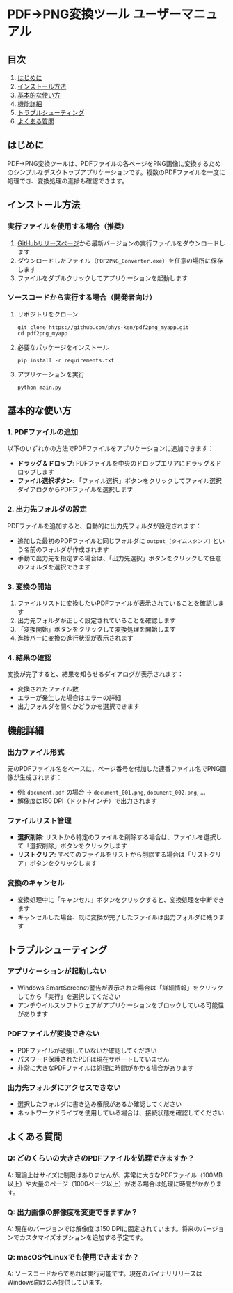 # PDF→PNG変換ツール ユーザーマニュアル

## 目次
1. [はじめに](#はじめに)
2. [インストール方法](#インストール方法)
3. [基本的な使い方](#基本的な使い方)
4. [機能詳細](#機能詳細)
5. [トラブルシューティング](#トラブルシューティング)
6. [よくある質問](#よくある質問)

## はじめに
PDF→PNG変換ツールは、PDFファイルの各ページをPNG画像に変換するためのシンプルなデスクトップアプリケーションです。複数のPDFファイルを一度に処理でき、変換処理の進捗も確認できます。

## インストール方法

### 実行ファイルを使用する場合（推奨）
1. [GitHubリリースページ](https://github.com/phys-ken/pdf2png_myapp/releases)から最新バージョンの実行ファイルをダウンロードします
2. ダウンロードしたファイル（`PDF2PNG_Converter.exe`）を任意の場所に保存します
3. ファイルをダブルクリックしてアプリケーションを起動します

### ソースコードから実行する場合（開発者向け）
1. リポジトリをクローン
   ```
   git clone https://github.com/phys-ken/pdf2png_myapp.git
   cd pdf2png_myapp
   ```

2. 必要なパッケージをインストール
   ```
   pip install -r requirements.txt
   ```

3. アプリケーションを実行
   ```
   python main.py
   ```

## 基本的な使い方

### 1. PDFファイルの追加
以下のいずれかの方法でPDFファイルをアプリケーションに追加できます：
- **ドラッグ＆ドロップ**: PDFファイルを中央のドロップエリアにドラッグ＆ドロップします
- **ファイル選択ボタン**: 「ファイル選択」ボタンをクリックしてファイル選択ダイアログからPDFファイルを選択します

### 2. 出力先フォルダの設定
PDFファイルを追加すると、自動的に出力先フォルダが設定されます：
- 追加した最初のPDFファイルと同じフォルダに `output_[タイムスタンプ]` という名前のフォルダが作成されます
- 手動で出力先を指定する場合は、「出力先選択」ボタンをクリックして任意のフォルダを選択できます

### 3. 変換の開始
1. ファイルリストに変換したいPDFファイルが表示されていることを確認します
2. 出力先フォルダが正しく設定されていることを確認します
3. 「変換開始」ボタンをクリックして変換処理を開始します
4. 進捗バーに変換の進行状況が表示されます

### 4. 結果の確認
変換が完了すると、結果を知らせるダイアログが表示されます：
- 変換されたファイル数
- エラーが発生した場合はエラーの詳細
- 出力フォルダを開くかどうかを選択できます

## 機能詳細

### 出力ファイル形式
元のPDFファイル名をベースに、ページ番号を付加した連番ファイル名でPNG画像が生成されます：
- 例: `document.pdf` の場合 → `document_001.png`, `document_002.png`, ...
- 解像度は150 DPI（ドット/インチ）で出力されます

### ファイルリスト管理
- **選択削除**: リストから特定のファイルを削除する場合は、ファイルを選択して「選択削除」ボタンをクリックします
- **リストクリア**: すべてのファイルをリストから削除する場合は「リストクリア」ボタンをクリックします

### 変換のキャンセル
- 変換処理中に「キャンセル」ボタンをクリックすると、変換処理を中断できます
- キャンセルした場合、既に変換が完了したファイルは出力フォルダに残ります

## トラブルシューティング

### アプリケーションが起動しない
- Windows SmartScreenの警告が表示された場合は「詳細情報」をクリックしてから「実行」を選択してください
- アンチウイルスソフトウェアがアプリケーションをブロックしている可能性があります

### PDFファイルが変換できない
- PDFファイルが破損していないか確認してください
- パスワード保護されたPDFは現在サポートしていません
- 非常に大きなPDFファイルは処理に時間がかかる場合があります

### 出力先フォルダにアクセスできない
- 選択したフォルダに書き込み権限があるか確認してください
- ネットワークドライブを使用している場合は、接続状態を確認してください

## よくある質問

### Q: どのくらいの大きさのPDFファイルを処理できますか？
A: 理論上はサイズに制限はありませんが、非常に大きなPDFファイル（100MB以上）や大量のページ（1000ページ以上）がある場合は処理に時間がかかります。

### Q: 出力画像の解像度を変更できますか？
A: 現在のバージョンでは解像度は150 DPIに固定されています。将来のバージョンでカスタマイズオプションを追加する予定です。

### Q: macOSやLinuxでも使用できますか？
A: ソースコードからであれば実行可能です。現在のバイナリリリースはWindows向けのみ提供しています。
